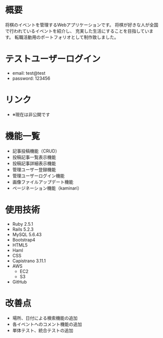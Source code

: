 # 概要
将棋のイベントを管理するWebアプリケーションです。
将棋が好きな人が全国で行われているイベントを紹介し、
充実した生活にすることを目指しています。
転職活動用のポートフォリオとして制作致しました。

# テストユーザーログイン
- email: test@test
- password: 123456

# リンク
- ※現在は非公開です

# 機能一覧
- 記事投稿機能（CRUD）
- 投稿記事一覧表示機能
- 投稿記事詳細表示機能
- 管理ユーザー登録機能
- 管理ユーザーログイン機能
- 画像ファイルアップデート機能
- ページネーション機能（kaminari）

# 使用技術
- Ruby 2.5.1
- Rails 5.2.3
- MySQL 5.6.43
- Bootstrap4
- HTML5
- Haml
- CSS
- Capistrano 3.11.1
- AWS
  - EC2
  - S3
- GitHub

# 改善点
- 場所、日付による検索機能の追加
- 各イベントへのコメント機能の追加
- 単体テスト、統合テストの追加
